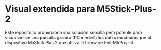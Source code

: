 # Visual extendida para M5Stick-Plus-2
Este repositorio proporciona una solución sencilla pero potente para visualizar en una pantalla grande (PC o móvil) los datos mostrados por el dispositivo M5Stick Plus 2 que utiliza el firmware Evil-M5Project.
